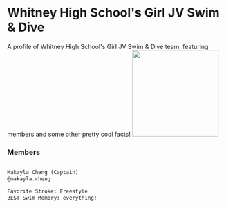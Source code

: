 # Whitney High School's Girl JV Swim & Dive

A profile of Whitney High School's Girl JV Swim & Dive team, featuring members and some other pretty cool facts!
<img src="https://user-images.githubusercontent.com/114507318/193440933-4fb8311c-7d05-4444-988a-9a322e2ad4ed.jpg" width="200" height="200">
### Members

```markdown

Makayla Cheng (Captain)
@makayla.cheng

Favorite Stroke: Freestyle
BEST Swim Memory: everything!
```

